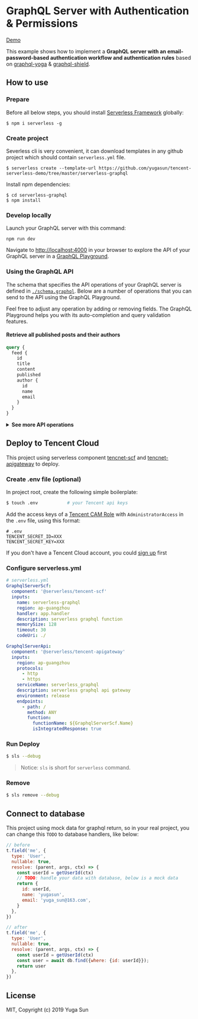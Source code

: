 # GraphQL Server with Authentication & Permissions

[Demo](https://service-3uj6q2x8-1251556596.gz.apigw.tencentcs.com/release/)

This example shows how to implement a **GraphQL server with an email-password-based authentication workflow and authentication rules** based on [graphql-yoga](https://github.com/prisma/graphql-yoga) & [graphql-shield](https://github.com/maticzav/graphql-shield).

## How to use

### Prepare

Before all below steps, you should install
[Serverless Framework](https://www.github.com/serverless/serverless) globally:

```console
$ npm i serverless -g
```

### Create project

Severless cli is very convenient, it can download templates in any github
project which should contain `serverless.yml` file.

```
$ serverless create --template-url https://github.com/yugasun/tencent-serverless-demo/tree/master/serverless-graphql
```

Install npm dependencies:

```
$ cd serverless-graphql
$ npm install
```

### Develop locally

Launch your GraphQL server with this command:

```
npm run dev
```

Navigate to [http://localhost:4000](http://localhost:4000) in your browser to explore the API of your GraphQL server in a [GraphQL Playground](https://github.com/prisma/graphql-playground).

### Using the GraphQL API

The schema that specifies the API operations of your GraphQL server is defined in [`./schema.graphql`](./schema.graphql). Below are a number of operations that you can send to the API using the GraphQL Playground.

Feel free to adjust any operation by adding or removing fields. The GraphQL Playground helps you with its auto-completion and query validation features.

#### Retrieve all published posts and their authors

```graphql
query {
  feed {
    id
    title
    content
    published
    author {
      id
      name
      email
    }
  }
}
```

<Details><Summary><strong>See more API operations</strong></Summary>

#### Register a new user

You can send the following mutation in the Playground to sign up a new user and retrieve an authentication token for them:

```graphql
mutation {
  signup(name: "yugasun", email: "yuga_sun@163.com", password: "graphql") {
    token
  }
}
```

#### Log in an existing user

This mutation will log in an existing user by requesting a new authentication token for them:

```graphql
mutation {
  login(email: "yuga_sun@163.com", password: "graphql") {
    token
  }
}
```

#### Check whether a user is currently logged in with the `me` query

For this query, you need to make sure a valid authentication token is sent along with the `Bearer`-prefix in the `Authorization` header of the request:

```json
{
  "Authorization": "Bearer __YOUR_TOKEN__"
}
```

With a real token, this looks similar to this:

```json
{
  "Authorization": "Bearer eyJhbGciOiJIUzI1NiIsInR5cCI6IkpXVCJ9.eyJ1c2VySWQiOjMsImlhdCI6MTU4MjYzMTIwMH0.ets60PicouiBKRp1T7_W8s0rOgAFKn6YBc6Q66ko9n4"
}
```

Once you've set the header, you can send the following query to check whether the token is valid:

```graphql
{
  me {
    id
    name
    email
  }
}
```

#### Create a new draft

You need to be logged in for this query to work, i.e. an authentication token that was retrieved through a `signup` or `login` mutation needs to be added to the `Authorization` header in the GraphQL Playground.

```graphql
mutation {
  createDraft(title: "Serverless Graphql", content: "https://yugasun.com") {
    id
    published
  }
}
```

#### Publish an existing draft

You need to be logged in for this query to work, i.e. an authentication token that was retrieved through a `signup` or `login` mutation needs to be added to the `Authorization` header in the GraphQL Playground. The authentication token must belong to the user who created the post.

```graphql
mutation {
  publish(id: __POST_ID__) {
    id
    published
  }
}
```

> **Note**: You need to replace the `__POST_ID__`-placeholder with an actual `id` from a `Post` item. You can find one e.g. using the `filterPosts`-query.

#### Search for posts with a specific title or content

You need to be logged in for this query to work, i.e. an authentication token that was retrieved through a `signup` or `login` mutation needs to be added to the `Authorization` header in the GraphQL Playground.

```graphql
{
  filterPosts(searchString: "graphql") {
    id
    title
    content
    published
    author {
      id
      name
      email
    }
  }
}
```

#### Retrieve a single post

You need to be logged in for this query to work, i.e. an authentication token that was retrieved through a `signup` or `login` mutation needs to be added to the `Authorization` header in the GraphQL Playground.

```graphql
{
  post(id: __POST_ID__) {
    id
    title
    content
    published
    author {
      id
      name
      email
    }
  }
}
```

> **Note**: You need to replace the `__POST_ID__`-placeholder with an actual `id` from a `Post` item. You can find one e.g. using the `filterPosts`-query.

#### Delete a post

You need to be logged in for this query to work, i.e. an authentication token that was retrieved through a `signup` or `login` mutation needs to be added to the `Authorization` header in the GraphQL Playground. The authentication token must belong to the user who created the post.

```graphql
mutation {
  deletePost(id: __POST_ID__) {
    id
  }
}
```

> **Note**: You need to replace the `__POST_ID__`-placeholder with an actual `id` from a `Post` item. You can find one e.g. using the `filterPosts`-query.

</Details>

## Deploy to Tencent Cloud

This project using serverless component [tencnet-scf](https://github.com/serverless-components/tencent-scf) and [tencnet-apigateway](https://github.com/serverless-components/tencent-apigateway) to deploy.

### Create .env file (optional)

In project root, create the following simple boilerplate:

```bash
$ touch .env           # your Tencent api keys
```

Add the access keys of a [Tencent CAM Role](https://console.cloud.tencent.com/cam/capi) with `AdministratorAccess` in the `.env` file, using this format:

```
# .env
TENCENT_SECRET_ID=XXX
TENCENT_SECRET_KEY=XXX
```

If you don't have a Tencent Cloud account, you could [sign up](https://intl.cloud.tencent.com/register) first

### Configure serverless.yml

```yaml
# serverless.yml
GraphqlServerScf:
  component: '@serverless/tencent-scf'
  inputs:
    name: serverless-graphql
    region: ap-guangzhou
    handler: app.handler
    description: serverless graphql function
    memorySize: 128
    timeout: 30
    codeUri: ./

GraphqlServerApi:
  component: '@serverless/tencent-apigateway'
  inputs:
    region: ap-guangzhou
    protocols:
      - http
      - https
    serviceName: serverless_graphql
    description: serverless graphql api gateway
    environment: release
    endpoints:
      - path: /
        method: ANY
        function:
          functionName: ${GraphqlServerScf.Name}
          isIntegratedResponse: true
```

### Run Deploy

```bash
$ sls --debug
```

> Notice: `sls` is short for `serverless` command.

### Remove

```bash
$ sls remove --debug
```

## Connect to database

This project using mock data for graphql return, so in your real project, you can change this `TODO` to database handlers, like below:

```js
// before
t.field('me', {
  type: 'User',
  nullable: true,
  resolve: (parent, args, ctx) => {
    const userId = getUserId(ctx)
    // TODO: handle your data with database, below is a mock data
    return {
      id: userId,
      name: 'yugasun',
      email: 'yuga_sun@163.com',
    }
  },
})

// after
t.field('me', {
  type: 'User',
  nullable: true,
  resolve: (parent, args, ctx) => {
    const userId = getUserId(ctx)
    const user = await db.find({where: {id: userId}});
    return user
  },
})
```

## License

MIT, Copyright (c) 2019 Yuga Sun
